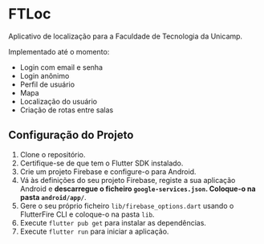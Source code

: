 # FTLoc

Aplicativo de localização para a Faculdade de Tecnologia da Unicamp.

Implementado até o momento:
 - Login com email e senha
 - Login anônimo
 - Perfil de usuário
 - Mapa
 - Localização do usuário
 - Criação de rotas entre salas

## Configuração do Projeto

1. Clone o repositório.
2. Certifique-se de que tem o Flutter SDK instalado.
3. Crie um projeto Firebase e configure-o para Android.
4. Vá às definições do seu projeto Firebase, registe a sua aplicação Android e **descarregue o ficheiro `google-services.json`. Coloque-o na pasta `android/app/`**.
5. Gere o seu próprio ficheiro `lib/firebase_options.dart` usando o FlutterFire CLI e coloque-o na pasta `lib`.
6. Execute `flutter pub get` para instalar as dependências.
7. Execute `flutter run` para iniciar a aplicação.